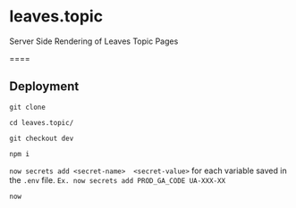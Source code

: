 # leaves.topic

Server Side Rendering of Leaves Topic Pages


====
  
## Deployment

`git clone`

`cd leaves.topic/`

`git checkout dev`

`npm i`

`now secrets add <secret-name>  <secret-value>` for each variable saved in the `.env` file. `Ex. now secrets add PROD_GA_CODE UA-XXX-XX`

`now`
